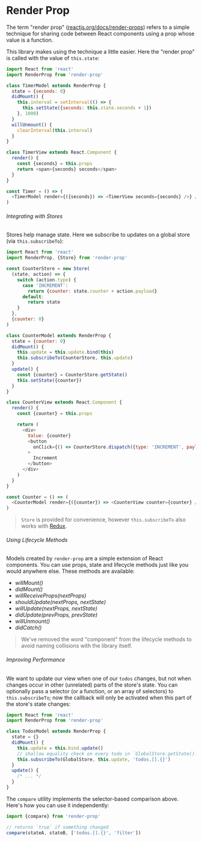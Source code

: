 # Render Prop

The term "render prop" ([reactjs.org/docs/render-props](https://reactjs.org/docs/render-props.html)) refers to a simple technique for sharing code between React components using a prop whose value is a function.

This library makes using the technique a little easier. Here the "render prop" is called with the value of `this.state`:

```js
import React from 'react'
import RenderProp from 'render-prop'

class TimerModel extends RenderProp {
  state = {seconds: 0}
  didMount() {
    this.interval = setInterval(() => {
      this.setState({seconds: this.state.seconds + 1})
    }, 1000)
  }
  willUnmount() {
    clearInterval(this.interval)
  }
}

class TimerView extends React.Component {
  render() {
    const {seconds} = this.props
    return <span>{seconds} seconds</span>
  }
}

const Timer = () => (
  <TimerModel render={({seconds}) => <TimerView seconds={seconds} />} />
)
```

###### Integrating with Stores

Stores help manage state. Here we subscribe to updates on a global store (via `this.subscribeTo`):

```js
import React from 'react'
import RenderProp, {Store} from 'render-prop'

const CounterStore = new Store(
  (state, action) => {
    switch (action.type) {
      case 'INCREMENT':
        return {counter: state.counter + action.payload}
      default:
        return state
    }
  },
  {counter: 0}
)

class CounterModel extends RenderProp {
  state = {counter: 0}
  didMount() {
    this.update = this.update.bind(this)
    this.subscribeTo(CounterStore, this.update)
  }
  update() {
    const {counter} = CounterStore.getState()
    this.setState({counter})
  }
}

class CounterView extends React.Component {
  render() {
    const {counter} = this.props

    return (
      <div>
        Value: {counter}
        <button
          onClick={() => CounterStore.dispatch({type: 'INCREMENT', payload: 1})}
        >
          Increment
        </button>
      </div>
    )
  }
}

const Counter = () => (
  <CounterModel render={({counter}) => <CounterView counter={counter} />} />
)
```

> `Store` is provided for convenience, however `this.subscribeTo` also works with [Redux](https://redux.js.org/).

###### Using Lifecycle Methods

Models created by `render-prop` are a simple extension of React components. You can use props, state and lifecycle methods just like you would anywhere else. These methods are available:

* _willMount()_
* _didMount()_
* _willReceiveProps(nextProps)_
* _shouldUpdate(nextProps, nextState)_
* _willUpdate(nextProps, nextState)_
* _didUpdate(prevProps, prevState)_
* _willUnmount()_
* _didCatch()_

> We've removed the word "component" from the lifecycle methods to avoid naming collisions with the library itself.

###### Improving Performance

We want to update our view when one of our `todos` changes, but not when changes occur in other (unrelated) parts of the store's state. You can optionally pass a selector (or a function, or an array of selectors) to `this.subscribeTo`; now the callback will only be activated when this part of the store's state changes:

```js
import React from 'react'
import RenderProp from 'render-prop'

class TodosModel extends RenderProp {
  state = {}
  didMount() {
    this.update = this.bind.update()
    // shallow equality check on every todo in `GlobalStore.getState().todos`
    this.subscribeTo(GlobalStore, this.update, 'todos.[].{}')
  }
  update() {
    /* ... */
  }
}
```

The `compare` utility implements the selector-based comparison above. Here's how you can use it independently:

```js
import {compare} from 'render-prop'

// returns `true` if something changed
compare(stateA, stateB, ['todos.[].{}', 'filter'])
```
